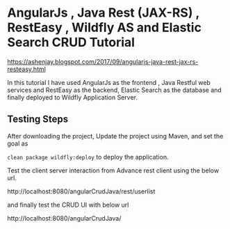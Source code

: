 # AngularJs , Java Rest (JAX-RS) , RestEasy , Wildfly AS and Elastic Search CRUD Tutorial

https://ashenjay.blogspot.com/2017/09/angularjs-java-rest-jax-rs-resteasy.html

In this tutorial I have used AngularJs as the frontend , Java Restful web services and RestEasy as the backend, Elastic Search as the database and finally deployed to Wildfly Application Server.

## Testing Steps

After downloading the project, Update the project using Maven, and set the goal as

 ``` clean package wildfly:deploy ```  to deploy the application.

Test the client server interaction from Advance rest client using the below url.

http://localhost:8080/angularCrudJava/rest/userlist

and finally test the CRUD UI with below url

http://localhost:8080/angularCrudJava/
